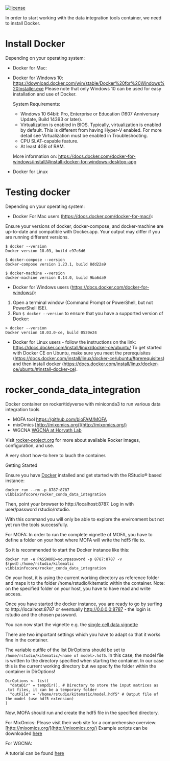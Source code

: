[![license](https://img.shields.io/badge/license-GPLv2-blue.svg)](https://opensource.org/licenses/GPL-2.0)

In order to start working with the data integration tools container, we need to install Docker. 

# Install Docker

Depending on your operating system:
- Docker for Mac: 

- Docker for Windows 10: https://download.docker.com/win/stable/Docker%20for%20Windows%20Installer.exe
  Please note that only Windows 10 can be used for easy installation and use of Docker.
  
  System Requirements:

  - Windows 10 64bit: Pro, Enterprise or Education (1607 Anniversary Update, Build 14393 or later).
  - Virtualization is enabled in BIOS. Typically, virtualization is enabled by default. This is different from having Hyper-V enabled.       For more detail see Virtualization must be enabled in Troubleshooting.
  - CPU SLAT-capable feature.
  - At least 4GB of RAM.
  
  More information on: https://docs.docker.com/docker-for-windows/install/#install-docker-for-windows-desktop-app

- Docker for Linux


# Testing docker 

Depending on your operating system:
- Docker For Mac users (https://docs.docker.com/docker-for-mac/):

Ensure your versions of docker, docker-compose, and docker-machine are up-to-date and compatible with Docker.app. 
Your output may differ if you are running different versions.
```
$ docker --version
Docker version 18.03, build c97c6d6

$ docker-compose --version
docker-compose version 1.23.1, build 8dd22a9

$ docker-machine --version
docker-machine version 0.14.0, build 9ba6da9
```
 
- Docker for Windows users (https://docs.docker.com/docker-for-windows/):
1. Open a terminal window (Command Prompt or PowerShell, but not PowerShell ISE).
2. Run ```$ docker --version``` to ensure that you have a supported version of Docker:
```
> docker --version
Docker version 18.03.0-ce, build 0520e24
```
- Docker for Linux users - follow the instructions on the link: https://docs.docker.com/install/linux/docker-ce/ubuntu/
To get started with Docker CE on Ubuntu, make sure you meet the prerequisites (https://docs.docker.com/install/linux/docker-ce/ubuntu/#prerequisites)
and then install docker (https://docs.docker.com/install/linux/docker-ce/ubuntu/#install-docker-ce).

# rocker_conda_data_integration
Docker container on rocker/tidyverse with miniconda3 to run various  data integration tools

  *  MOFA tool https://github.com/bioFAM/MOFA
  *  mixOmics [http://mixomics.org/](http://mixomics.org/)
  *  WGCNA [WGCNA at Horvath Lab](https://labs.genetics.ucla.edu/horvath/CoexpressionNetwork/Rpackages/WGCNA/)

Visit [rocker-project.org](http://rocker-project.org) for more about available Rocker images, configuration, and use.

A very short how-to here to lauch the container.

Getting Started

Ensure you have [Docker](https://www.docker.com/) installed and get started with the RStudio® based instance:

```
docker run --rm -p 8787:8787 vibbioinfocore/rocker_conda_data_integration
```

Then, point your browser to http://localhost:8787. Log in with user/password rstudio/rstudio.

With this command you will only be able to explore the environment but not yet run the tools successfully. 

For MOFA:
In order to run the complete vignette of MOFA, you have to define a folder on your host where MOFA will write the hdf5 file to.

So it is recommended to start the Docker instance like this:

```
docker run -e PASSWORD=yourpassword -p 8787:8787 -v $(pwd):/home/rstudio/kitematic vibbioinfocore/rocker_conda_data_integration
```

On your host, it is using the current working directory as reference folder and maps it to the folder /home/rstudio/kitematic within the container. Note: on the specified folder on your host, you have to have read and write access.

Once you have started the docker instance, you are ready to go by surfing to http://localhost:8787 or eventually http://0.0.0.0:8787 - the login is rstudio and the chosen password.

You can now start the vignette e.g. the [single cell data vignette](https://github.com/bioFAM/MOFA/blob/master/MOFAtools/vignettes/MOFA_example_scMT.Rmd)

There are two important settings which you have to adapt so that it works fine in the container.

The variable outfile of the list DirOptions should be set to ``` /home/rstudio/kitematic/<name of model>.hdf5```. In this case, the model file is written to the directory specified when starting the container. In our case this is the current working directory but we specify the folder within the container in DirOptions!

```
DirOptions <- list(
  "dataDir" = tempdir(), # Directory to store the input matrices as .txt files, it can be a temporary folder
  "outFile" = "/home/rstudio/kitematic/model.hdf5" # Output file of the model (use hdf5 extension)
)
```
Now, MOFA should run and create the hdf5 file in the specified directory.

For MixOmics:
Please visit their web site for a comprehensive overview: [http://mixomics.org/](http://mixomics.org/)
Example scripts can be downloaded [here](http://journals.plos.org/ploscompbiol/article/file?type=supplementary&id=info:doi/10.1371/journal.pcbi.1005752.s002)

For WGCNA:

A tutorial can be found [here](https://horvath.genetics.ucla.edu/html/CoexpressionNetwork/Rpackages/WGCNA/Tutorials/)
